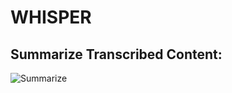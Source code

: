 # WHISPER

## Summarize Transcribed Content:
![Summarize](https://s5.ezgif.com/tmp/ezgif-5-2bd730691a.gif)


